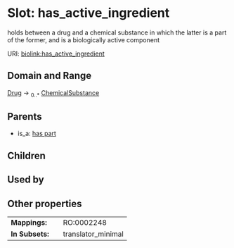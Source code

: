 
# Slot: has_active_ingredient


holds between a drug and a chemical substance in which the latter is a part of the former, and is a biologically active component

URI: [biolink:has_active_ingredient](https://w3id.org/biolink/vocab/has_active_ingredient)


## Domain and Range

[Drug](Drug.md) &#8594;  <sub>0..*</sub> [ChemicalSubstance](ChemicalSubstance.md)

## Parents

 *  is_a: [has part](has_part.md)

## Children


## Used by


## Other properties

|  |  |  |
| --- | --- | --- |
| **Mappings:** | | RO:0002248 |
| **In Subsets:** | | translator_minimal |

